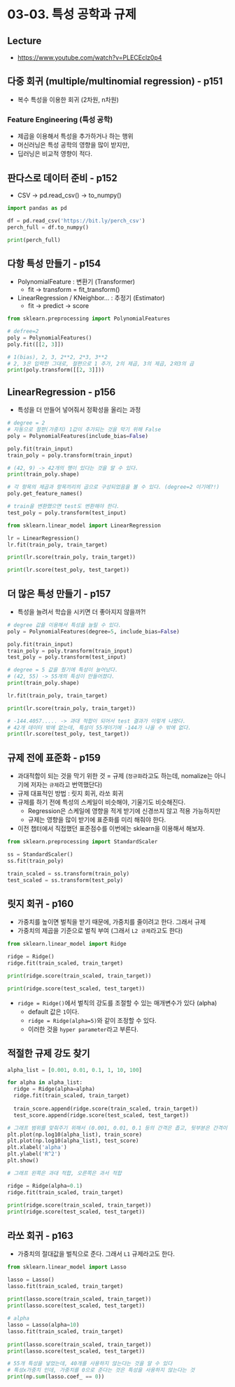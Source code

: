 # 03-03. 특성 공학과 규제


## Lecture
- https://www.youtube.com/watch?v=PLECEclz0p4


## 다중 회귀 (multiple/multinomial regression) - p151
- 복수 특성을 이용한 회귀 (2차원, n차원)

### Feature Engineering (특성 공학)
- 제곱을 이용해서 특성을 추가하거나 하는 행위
- 머신러닝은 특성 공학의 영향을 많이 받지만,
- 딥러닝은 비교적 영향이 적다.


## 판다스로 데이터 준비 - p152
- CSV -> pd.read_csv() -> to_numpy()

```python
import pandas as pd

df = pd.read_csv('https://bit.ly/perch_csv')
perch_full = df.to_numpy()

print(perch_full)
```


## 다항 특성 만들기 - p154
- PolynomialFeature : 변환기 (Transformer)
  - fit -> transform = fit_transform()
- LinearRegression / KNeighbor... : 추정기 (Estimator)
  - fit -> predict -> score

```python
from sklearn.preprocessing import PolynomialFeatures

# defree=2
poly = PolynomialFeatures()
poly.fit([[2, 3]])

# 1(bias), 2, 3, 2**2, 2*3, 3**2
# 2, 3은 입력한 그대로, 절편으로 1 추가, 2의 제곱, 3의 제곱, 2와3의 곱
print(poly.transform([[2, 3]]))
```

## LinearRegression - p156
- 특성을 더 만들어 넣어줘서 정확성을 올리는 과정

```python
# degree = 2
# 자동으로 절편(가중치) 1값이 추가되는 것을 막기 위해 False
poly = PolynomialFeatures(include_bias=False)

poly.fit(train_input)
train_poly = poly.transform(train_input)

# (42, 9) -> 42개의 행이 있다는 것을 알 수 있다.
print(train_poly.shape)

# 각 항목의 제곱과 항목끼리의 곱으로 구성되었음을 볼 수 있다. (degree=2 이기에?!)
poly.get_feature_names()

# train을 변환했으면 test도 변환해야 한다.
test_poly = poly.transform(test_input)

from sklearn.linear_model import LinearRegression

lr = LinearRegression()
lr.fit(train_poly, train_target)

print(lr.score(train_poly, train_target))

print(lr.score(test_poly, test_target))
```


## 더 많은 특성 만들기 - p157
- 특성을 늘려서 학습을 시키면 더 좋아지지 않을까?!

```python
# degree 값을 이용해서 특성을 늘릴 수 있다.
poly = PolynomialFeatures(degree=5, include_bias=False)

poly.fit(train_input)
train_poly = poly.transform(train_input)
test_poly = poly.transform(test_input)

# degree = 5 값을 줬기에 특성이 늘어났다.
# (42, 55) -> 55개의 특성이 만들어졌다.
print(train_poly.shape)

lr.fit(train_poly, train_target)

print(lr.score(train_poly, train_target))

# -144.4057..... -> 과대 적합이 되어서 test 결과가 이렇게 나왔다.
# 42개 데이터 밖에 없는데, 특성이 55개이기에 -144가 나올 수 밖에 없다.
print(lr.score(test_poly, test_target))
```


## 규제 전에 표준화 - p159
- 과대적합이 되는 것을 막기 위한 것 = 규제 (`정규화`라고도 하는데, nomalize는 아니기에 저자는 `규제`라고 번역했단다)
- 규제 대표적인 방법 : 릿지 회귀, 라쏘 회귀
- 규제를 하기 전에 특성의 스케일이 비슷해야, 기울기도 비슷해진다.
  - Regression은 스케일에 영향을 적게 받기에 신경쓰지 않고 적용 가능하지만
  - 규제는 영향을 많이 받기에 표준화를 미리 해줘야 한다.
- 이전 챕터에서 직접했던 표준점수를 이번에는 sklearn을 이용해서 해보자.

```python
from sklearn.preprocessing import StandardScaler

ss = StandardScaler()
ss.fit(train_poly)

train_scaled = ss.transform(train_poly)
test_scaled = ss.transform(test_poly)
```

## 릿지 회귀 - p160
- 가중치를 높이면 벌칙을 받기 때문에, 가중치를 줄이려고 한다. 그래서 규제
- 가중치의 제곱을 기준으로 벌칙 부여 (그래서 `L2 규제`라고도 한다)

```python
from sklearn.linear_model import Ridge

ridge = Ridge()
ridge.fit(train_scaled, train_target)

print(ridge.score(train_scaled, train_target))

print(ridge.score(test_scaled, test_target))
```

- `ridge = Ridge()`에서 벌칙의 강도를 조절할 수 있는 매개변수가 있다 (alpha)
  - default 값은 `1`이다.
  - `ridge = Ridge(alpha=5)`와 같이 조정할 수 있다.
  - 이러한 것을 `hyper parameter`라고 부른다.


## 적절한 규제 강도 찾기

```python
alpha_list = [0.001, 0.01, 0.1, 1, 10, 100]

for alpha in alpha_list:
  ridge = Ridge(alpha=alpha)
  ridge.fit(train_scaled, train_target)
  
  train_score.append(ridge.score(train_scaled, train_target))
  test_score.append(ridge.score(test_scaled, test_target))

# 그래프 범위를 맞춰주기 위해서 (0.001, 0.01, 0.1 등의 간격은 좁고, 뒷부분은 간격이 넓기에 log 함수로...)
plt.plot(np.log10(alpha_list), train_score)
plt.plot(np.log10(alpha_list), test_score)
plt.xlabel('alpha')
plt.ylabel('R^2')
plt.show()

# 그래프 왼쪽은 과대 적합, 오른쪽은 과서 적합

ridge = Ridge(alpha=0.1)
ridge.fit(train_scaled, train_target)
  
print(ridge.score(train_scaled, train_target))
print(ridge.score(test_scaled, test_target))
```


## 라쏘 회귀 - p163
- 가중치의 절대값을 벌칙으로 준다. 그래서 `L1` 규제라고도 한다.

```python
from sklearn.linear_model import Lasso

lasso = Lasso()
lasso.fit(train_scaled, train_target)
  
print(lasso.score(train_scaled, train_target))
print(lasso.score(test_scaled, test_target))

# alpha
lasso = Lasso(alpha=10)
lasso.fit(train_scaled, train_target)
  
print(lasso.score(train_scaled, train_target))
print(lasso.score(test_scaled, test_target))

# 55개 특성을 넣었는데, 40개를 사용하지 않는다는 것을 알 수 있다
# 특성x가중치 인데, 가중치를 0으로 준다는 것은 특성을 사용하지 않는다는 것
print(np.sum(lasso.coef_ == 0))
```
